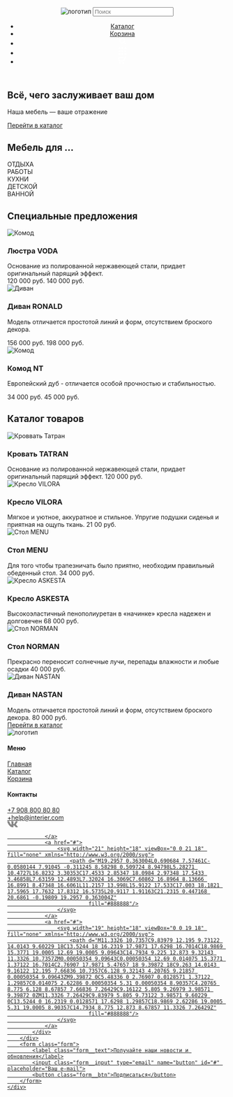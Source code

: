 <!DOCTYPE html>
<html lang="ru">

<head>
    <meta charset="UTF-8">
    <meta name="viewport" content="width=device-width, initial-scale=1.0">
    <title>Интернет магазин</title>
    <link rel="preconnect" href="https://fonts.googleapis.com">
    <link rel="preconnect" href="https://fonts.gstatic.com" crossorigin>
    <link href="https://fonts.googleapis.com/css2?family=Inter:ital,opsz,wght@0,14..32,100..900;1,14..32,100..900&family=Montserrat:ital,wght@0,100..900;1,100..900&display=swap"
          rel="stylesheet">
    <link rel="stylesheet" href="dist/css/style.min.css">
</head>

<body>
<div class="content">
    <div class="container">
        <header class="header">
            <img src="images/logo/headerLogo.svg" alt="логотип">
            <input class="header__input" type="text" id="name" placeholder="Поиск">
            <nav class="menu">
                <ul>
                    <li class="menu__item"><a href="catalog.html">Каталог</a></li>
                    <li class="menu__item"><a href="cart.html">Корзина</a></li>
                    <li class="menu__item-icon"><a>
                        <svg width="19" height="19" viewBox="0 0 20 19" fill="none" xmlns="http://www.w3.org/2000/svg">
                            <g clip-path="url(#clip0_310_614)">
                                <path d="M5.7515 2.99141C4.59282 4.14838 3.91891 5.70363 3.86709 7.34023C3.81528 8.97682 4.38946 10.5716 5.47264 11.7995C6.55581 13.0275 8.06645 13.7962 9.69672 13.9491C11.2973 14.0991 12.8949 13.6444 14.1757 12.6766L17.5069 16.0085L17.5069 16.0085C17.5897 16.0914 17.6881 16.1571 17.7963 16.2019C17.9046 16.2468 18.0206 16.2698 18.1377 16.2698C18.2549 16.2698 18.3709 16.2468 18.4791 16.2019C18.5873 16.1571 18.6857 16.0914 18.7685 16.0085C18.8514 15.9257 18.9171 15.8274 18.9619 15.7191C19.0068 15.6109 19.0298 15.4949 19.0298 15.3777C19.0298 15.2606 19.0068 15.1446 18.9619 15.0363C18.9171 14.9281 18.8514 14.8298 18.7685 14.7469L18.7685 14.7469L15.4368 11.416C16.4021 10.135 16.8547 8.53846 16.7038 6.93943C16.5501 5.31054 15.7816 3.80139 14.5547 2.719C13.3277 1.63662 11.7345 1.06232 10.0992 1.11292C8.46381 1.16352 6.90917 1.83523 5.7515 2.99141ZM5.7515 2.99141L5.82216 3.06217L5.7515 2.99141ZM13.5895 4.25366C14.0271 4.68416 14.3751 5.19703 14.6135 5.76269C14.8518 6.32835 14.9758 6.93561 14.9783 7.54944C14.9808 8.16327 14.8618 8.77152 14.628 9.3391C14.3943 9.90669 14.0505 10.4224 13.6164 10.8564C13.1824 11.2905 12.6667 11.6343 12.0991 11.868C11.5315 12.1018 10.9233 12.2208 10.3094 12.2183C9.6956 12.2158 9.08834 12.0918 8.52268 11.8535C7.95702 11.6151 7.44415 11.2671 7.01365 10.8295C6.15334 9.95509 5.67341 8.77613 5.6784 7.54944C5.6834 6.32275 6.17291 5.14773 7.04032 4.28033C7.90772 3.41292 9.08274 2.92341 10.3094 2.91841C11.5361 2.91342 12.7151 3.39335 13.5895 4.25366Z"
                                      fill="white" stroke="white" stroke-width="0.2"/>
                            </g>
                            <defs>
                                <clipPath id="clip0_310_614">
                                    <rect width="19" height="19" fill="white" transform="translate(0.800537)"/>
                                </clipPath>
                            </defs>
                        </svg>
                    </a></li>
                    <li class="menu__item-icon"><a>
                        <svg width="19" height="19" viewBox="0 0 20 21" fill="none" xmlns="http://www.w3.org/2000/svg">
                            <rect x="0.800537" y="0.900024" width="4.57143" height="4.57143" fill="white"/>
                            <rect x="0.800537" y="8.21436" width="4.57143" height="4.57143" fill="white"/>
                            <rect x="0.800537" y="15.5286" width="4.57143" height="4.57143" fill="white"/>
                            <rect x="8.11401" y="8.21436" width="4.57143" height="4.57143" fill="white"/>
                            <rect x="8.11401" y="15.5286" width="4.57143" height="4.57143" fill="white"/>
                            <rect x="8.11401" y="0.900024" width="4.57143" height="4.57143" fill="white"/>
                            <rect x="15.4285" y="8.21436" width="4.57143" height="4.57143" fill="white"/>
                            <rect x="15.4285" y="15.5286" width="4.57143" height="4.57143" fill="white"/>
                            <rect x="15.4285" y="0.900024" width="4.57143" height="4.57143" fill="white"/>
                        </svg>
                    </a></li>
                    <li class="menu__item-icon"><a>
                        <svg width="19" height="17" viewBox="0 0 19 17" fill="none" xmlns="http://www.w3.org/2000/svg">
                            <path d="M11.5834 16.8333C12.1359 16.8333 12.6658 16.6138 13.0566 16.2231C13.4473 15.8324 13.6667 15.3025 13.6667 14.75C13.6667 14.1974 13.4473 13.6675 13.0566 13.2768C12.6658 12.8861 12.1359 12.6666 11.5834 12.6666C11.0309 12.6666 10.501 12.8861 10.1103 13.2768C9.71957 13.6675 9.50008 14.1974 9.50008 14.75C9.50008 15.3025 9.71957 15.8324 10.1103 16.2231C10.501 16.6138 11.0309 16.8333 11.5834 16.8333ZM4.29174 16.8333C4.84428 16.8333 5.37418 16.6138 5.76488 16.2231C6.15558 15.8324 6.37508 15.3025 6.37508 14.75C6.37508 14.1974 6.15558 13.6675 5.76488 13.2768C5.37418 12.8861 4.84428 12.6666 4.29174 12.6666C3.73921 12.6666 3.20931 12.8861 2.81861 13.2768C2.4279 13.6675 2.20841 14.1974 2.20841 14.75C2.20841 15.3025 2.4279 15.8324 2.81861 16.2231C3.20931 16.6138 3.73921 16.8333 4.29174 16.8333ZM17.873 2.16975C18.133 2.16136 18.3796 2.05217 18.5606 1.86525C18.7416 1.67834 18.8428 1.42836 18.8428 1.16819C18.8428 0.908013 18.7416 0.658037 18.5606 0.471123C18.3796 0.28421 18.133 0.175013 17.873 0.166626H16.674C15.7345 0.166626 14.922 0.818709 14.7178 1.73538L13.4126 7.61246C13.2084 8.52912 12.3959 9.18121 11.4563 9.18121H3.63133L2.12924 3.17079H11.8636C12.1212 3.15904 12.3644 3.04844 12.5425 2.86199C12.7206 2.67555 12.82 2.42761 12.82 2.16975C12.82 1.91189 12.7206 1.66395 12.5425 1.47751C12.3644 1.29106 12.1212 1.18046 11.8636 1.16871H2.12924C1.82473 1.16862 1.5242 1.23796 1.25051 1.37145C0.976816 1.50495 0.737162 1.69909 0.549763 1.93911C0.362364 2.17913 0.232155 2.45872 0.169035 2.75662C0.105913 3.05452 0.111544 3.36289 0.185495 3.65829L1.68758 9.66662C1.79586 10.1002 2.046 10.485 2.39821 10.7601C2.75042 11.0351 3.18447 11.1844 3.63133 11.1843H11.4563C12.368 11.1845 13.2524 10.8736 13.9636 10.3032C14.6748 9.73275 15.1701 8.93681 15.3678 8.04683L16.674 2.16975H17.873Z" fill="white"/>
                        </svg>
                    </a></li>
                </ul>
            </nav>
        </header>
        <section class="main">
            <h1>Всё, чего заслуживает ваш дом</h1>
            <p>Наша мебель — ваше отражение</p>
            <a href="catalog.html">Перейти в каталог</a>
        </section>
    </div>
</div>
<div class="catalog">
    <div class="container">
        <h2>Мебель для ... </h2>
        <div class="for">
            <div class="for__item for__item_1 for__item_big">ОТДЫХА</div>
            <div class="for__item for__item_2 for__item_big">РАБОТЫ</div>
            <div class="for__item for__item_3">КУХНИ</div>
            <div class="for__item for__item_4">ДЕТСКОЙ</div>
            <div class="for__item for__item_5">ВАННОЙ</div>
        </div>
    </div>
</div>
<section class="offers">
    <div class="container">
        <h2 class="offers__title">Специальные предложения</h2>
        <div class="cards">
            <article class="card">
                <img class="card__img" src="images/Rectangle22.jpg" alt="Комод">
                <h3 class="card__title">Люстра VODA</h3>
                <span class="card__text">Основание из полированной нержавеющей стали, придает оригинальный
                    парящий
                    эффект.</span>
                <div class="price">
                    <span class="price__card">120 000 руб.</span>
                    <span class="price__card price__card_active">140 000 руб.</span>
                </div>
            </article>
            <article class="card">
                <img class="card__img" src="images/Rectangle23.jpg" alt="Диван">
                <h3 class="card__title">Диван RONALD</h3>
                <p class="card__text">Модель отличается простотой линий и форм, отсутствием броского
                    декора.</p>
                <div class="price">
                    <span class="price__card">156 000 руб.</span>
                    <span class="price__card price__card_active">198 000 руб.</span>
                </div>
            </article>
            <article class="card">
                <img class="card__img" src="images/Rectangle24.jpg" alt="Комод">
                <h3 class="card__title">Комод
                    <VE></VE>
                    NT
                </h3>
                <p class="card__text">Европейский дуб - отличается особой прочностью и стабильностью.</p>
                <div class="price">
                    <span class="price__card">34 000 руб.</span>
                    <span class="price__card price__card_active">45 000 руб.</span>
                </div>
            </article>
        </div>
    </div>
</section>
<section class="products">
    <div class="container">
        <h2 class="products__title">Каталог товаров</h2>
        <div class="products__container">
            <article class="card">
                <img src="images/Rectangle25.jpg" alt="Кроввать Татран">
                <h3 class="card__title">Кровать TATRAN</h3>
                <span class="card__text">Основание из полированной нержавеющей стали, придает оригинальный
                    парящий
                    эффект.</span>
                <span class="card__price">120 000 руб.</span>
            </article>
            <article class="card">
                <img src="images/Rectangle26.jpg" alt="Кресло VILORA">
                <h3 class="card__title">Кресло VILORA</h3>
                <span class="card__text">Мягкое и уютное, аккуратное и стильное. Упругие подушки сиденья и
                    приятная на ощупь ткань. </span>
                <span class="card__price">21 00 руб.</span>
            </article>
            <article class="card">
                <img src="images/Rectangle27.jpg" alt="Стол MENU">
                <h3 class="card__title">Стол MENU</h3>
                <span class="card__text">Для того чтобы трапезничать было приятно, необходим правильный
                    обеденный
                    стол.</span>
                <span class="card__price">34 000 руб.</span>
            </article>
            <article class="card">
                <img src="images/Rectangle28.jpg" alt="Кресло ASKESTA">
                <h3 class="card__title">Кресло ASKESTA</h3>
                <span class="card__text">Высокоэластичный пенополиуретан в «начинке» кресла надежен и
                    долговечен</span>
                <span class="card__price">68 000 руб.</span>
            </article>
            <article class="card">
                <img src="images/Rectangle29.jpg" alt="Стол NORMAN">
                <h3 class="card__title">Стол NORMAN</h3>
                <span class="card__text">Прекрасно переносит солнечные лучи, перепады влажности и любые
                    осадки</span>
                <span class="card__price">40 000 руб.</span>
            </article>
            <article class="card">
                <img src="images/Rectangle30.jpg" alt="Диван NASTAN">
                <h3 class="card__title">Диван NASTAN</h3>
                <span class="card__text">Модель отличается простотой линий и форм, отсутствием броского
                    декора. </span>
                <span class="card__price">80 000 руб.</span>
            </article>
        </div>
        <div class="products__link">
            <a href="catalog.html">Перейти в каталог</a>
        </div>
    </div>
</section>
<footer class="footer">
    <div class="container">
        <div class="footer__logo">
            <img src="images/logo/footerLogo.svg" alt="логотип">
        </div>
        <div class="element">
            <h4 class="element__title">Меню</h4>
            <div class="element__link"><a href="#">Главная</a></div>
            <div class="element__link"><a href="catalog.html">Каталог</a></div>
            <div class="element__link"><a href="cart.html">Корзина</a></div>
        </div>
        <div class="element">
            <h4 class="element__title">Контакты</h4>
            <div class="element__link"><a href="#">+7 908 800 80 80</a></div>
            <div class="element__link"><a href="#">+help@interier.com</a></div>
            <div class="element__icon">
                <a href="#">
                    <svg width="24" height="14" viewBox="0 0 24 14" fill="none" xmlns="http://www.w3.org/2000/svg">
                        <path fill-rule="evenodd" clip-rule="evenodd"
                              d="M23.45 0.948C23.616 0.402 23.45 0 22.655 0H20.03C19.362 0 19.054 0.347 18.887 0.73C18.887 0.73 17.552 3.926 15.661 6.002C15.049 6.604 14.771 6.795 14.437 6.795C14.27 6.795 14.019 6.604 14.019 6.057V0.948C14.019 0.292 13.835 0 13.279 0H9.151C8.734 0 8.483 0.304 8.483 0.593C8.483 1.214 9.429 1.358 9.526 3.106V6.904C9.526 7.737 9.373 7.888 9.039 7.888C8.149 7.888 5.984 4.677 4.699 1.003C4.45 0.288 4.198 0 3.527 0H0.9C0.15 0 0 0.347 0 0.73C0 1.412 0.89 4.8 4.145 9.281C6.315 12.341 9.37 14 12.153 14C13.822 14 14.028 13.632 14.028 12.997V10.684C14.028 9.947 14.186 9.8 14.715 9.8C15.105 9.8 15.772 9.992 17.33 11.467C19.11 13.216 19.403 14 20.405 14H23.03C23.78 14 24.156 13.632 23.94 12.904C23.702 12.18 22.852 11.129 21.725 9.882C21.113 9.172 20.195 8.407 19.916 8.024C19.527 7.533 19.638 7.314 19.916 6.877C19.916 6.877 23.116 2.451 23.449 0.948H23.45Z"
                              fill="#888888"/>
                    </svg>

                </a>
                <a href="#">
                    <svg width="21" height="18" viewBox="0 0 21 18" fill="none" xmlns="http://www.w3.org/2000/svg">
                        <path d="M19.2957 0.363004L0.690684 7.57461C-0.0580144 7.91045 -0.311245 8.58298 0.509724 8.94798L5.28271 10.4727L16.8232 3.30353C17.4533 2.85347 18.0984 2.97348 17.5433 3.46858L7.63159 12.4893L7.32024 16.3069C7.60862 16.8964 8.13666 16.8991 8.47348 16.6061L11.2157 13.998L15.9122 17.533C17.003 18.1821 17.5965 17.7632 17.8312 16.5735L20.9117 1.91163C21.2315 0.447168 20.6861 -0.19809 19.2957 0.363004Z"
                              fill="#888888"/>
                    </svg>
                </a>
                <a href="#">
                    <svg width="19" height="18" viewBox="0 0 19 18" fill="none" xmlns="http://www.w3.org/2000/svg">
                        <path d="M11.3326 10.7357C9.83979 12.195 9.73122 14.0143 9.60229 18C13.5244 18 16.2319 17.9871 17.6298 16.7014C18.9869 15.3771 19.0005 12.69 19.0005 9.09643C14.7934 9.225 12.873 9.32143 11.3326 10.7357ZM0.00050354 9.09643C0.00050354 12.69 0.014075 15.3771 1.37122 16.7014C2.76907 17.9871 5.47657 18 9.39872 18C9.263 14.0143 9.16122 12.195 7.66836 10.7357C6.128 9.32143 4.20765 9.21857 0.00050354 9.09643ZM9.39872 0C5.48336 0 2.76907 0.0128571 1.37122 1.29857C0.014075 2.62286 0.00050354 5.31 0.00050354 8.90357C4.20765 8.775 6.128 8.67857 7.66836 7.26429C9.16122 5.805 9.26979 3.98571 9.39872 0ZM11.3326 7.26429C9.83979 5.805 9.73122 3.98571 9.60229 0C13.5244 0 16.2319 0.0128571 17.6298 1.29857C18.9869 2.62286 19.0005 5.31 19.0005 8.90357C14.7934 8.775 12.873 8.67857 11.3326 7.26429Z"
                              fill="#888888"/>
                    </svg>
                </a>
            </div>
        </div>
        <form class="form">
            <label class="form__text">Получайте наши новости и обновления</label>
            <input class="form__input" type="email" name="button" id="#" placeholder="Ваш e-mail">
            <button class="form__btn">Подписаться</button>
        </form>
    </div>
</footer>
<script src="src/scripts/main.js"></script>
</body>

</html>
